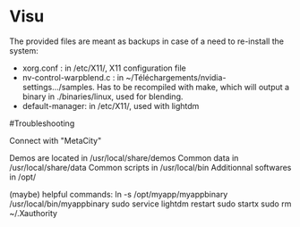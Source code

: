 # Visu

The provided files are meant as backups in case of a need to re-install the system:
* xorg.conf : in /etc/X11/, X11 configuration file
* nv-control-warpblend.c : in ~/Téléchargements/nvidia-settings.../samples. Has to be recompiled with make, which will output a binary in ./binaries/linux, used for blending.
* default-manager: in /etc/X11/, used with lightdm

#Troubleshooting

Connect with "MetaCity"

Demos are located in /usr/local/share/demos
Common data in /usr/local/share/data
Common scripts in /usr/local/bin
Additionnal softwares in /opt/

(maybe) helpful commands:
    ln -s /opt/myapp/myappbinary /usr/local/bin/myappbinary
    sudo service lightdm restart
    sudo startx
    sudo rm ~/.Xauthority
